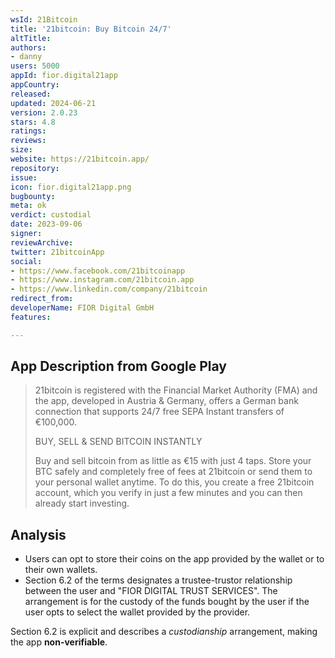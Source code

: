 ```yaml
---
wsId: 21Bitcoin
title: '21bitcoin: Buy Bitcoin 24/7'
altTitle: 
authors:
- danny
users: 5000
appId: fior.digital21app
appCountry: 
released: 
updated: 2024-06-21
version: 2.0.23
stars: 4.8
ratings: 
reviews: 
size: 
website: https://21bitcoin.app/
repository: 
issue: 
icon: fior.digital21app.png
bugbounty: 
meta: ok
verdict: custodial
date: 2023-09-06
signer: 
reviewArchive: 
twitter: 21bitcoinApp
social:
- https://www.facebook.com/21bitcoinapp
- https://www.instagram.com/21bitcoin.app
- https://www.linkedin.com/company/21bitcoin
redirect_from: 
developerName: FIOR Digital GmbH
features: 

---
```


## App Description from Google Play

> 21bitcoin is registered with the Financial Market Authority (FMA) and the app, developed in Austria & Germany, offers a German bank connection that supports 24/7 free SEPA Instant transfers of €100,000.
>
> BUY, SELL & SEND BITCOIN INSTANTLY
>
> Buy and sell bitcoin from as little as €15 with just 4 taps. Store your BTC safely and completely free of fees at 21bitcoin or send them to your personal wallet anytime. To do this, you create a free 21bitcoin account, which you verify in just a few minutes and you can then already start investing.

## Analysis 

- Users can opt to store their coins on the app provided by the wallet or to their own wallets.
- Section 6.2 of the terms designates a trustee-trustor relationship between the user and "FIOR DIGITAL TRUST SERVICES". The arrangement is for the custody of the funds bought by the user if the user opts to select the wallet provided by the provider.

Section 6.2 is explicit and describes a *custodianship* arrangement, making the app **non-verifiable**.

